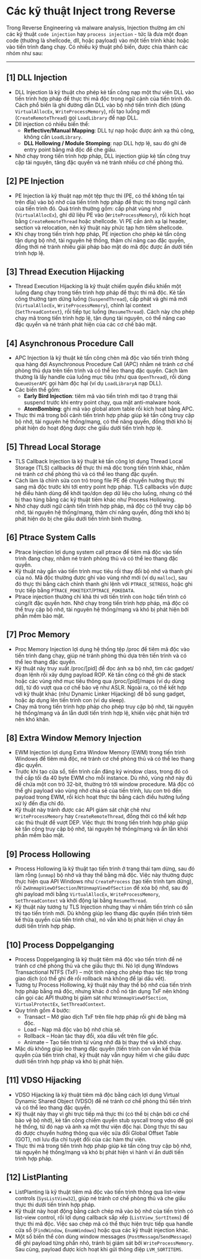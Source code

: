 # Các kỹ thuật Inject trong Reverse

Trong Reverse Engineering và malware analysis, Injection thường ám chỉ các kỹ thuật `code injection` hay `process injection` - tức là đưa một đoạn code (thường là shellcode, dll, hoặc payload) vào một tiến trình khác hoặc vào tiến trình đang chạy. Có nhiều kỹ thuật phổ biến, được chia thành các nhóm như sau:

<hr>

## **[1] DLL Injection**
- DLL Injection là kỹ thuật cho phép kẻ tấn công nạp một thư viện DLL vào tiến trình hợp pháp để thực thi mã độc trong ngữ cảnh của tiến trình đó. Cách phổ biến là ghi đường dẫn DLL vào bộ nhớ tiến trình đích (dùng `VirtualAllocEx`, `WriteProcessMemory`), rồi tạo luồng mới (`CreateRemoteThread`) gọi `LoadLibrary` để nạp DLL.
- Dll injection có nhiều biến thể:
    - **Reflective/Manual Mapping**: DLL tự nạp hoặc được ánh xạ thủ công, không cần `LoadLibrary`.
    - **DLL Hollowing / Module Stomping**: nạp DLL hợp lệ, sau đó ghi đè entry point bằng mã độc để che giấu.
- Nhờ chạy trong tiến trình hợp pháp, DLL injection giúp kẻ tấn công truy cập tài nguyên, tăng đặc quyền và né tránh nhiều cơ chế phòng thủ.

## **[2] PE Injection**
- PE Injection là kỹ thuật nạp một tệp thực thi (PE, có thể không tồn tại trên đĩa) vào bộ nhớ của tiến trình hợp pháp để thực thi trong ngữ cảnh của tiến trình đó. Quá trình thường gồm: cấp phát vùng nhớ (`VirtualAllocEx`), ghi dữ liệu PE vào (`WriteProcessMemory`), rồi kích hoạt bằng `CreateRemoteThread` hoặc shellcode. Vì PE cần ánh xạ lại header, section và relocation, nên kỹ thuật này phức tạp hơn tiêm shellcode.
- Khi chạy trong tiến trình hợp pháp, PE injection cho phép kẻ tấn công tận dụng bộ nhớ, tài nguyên hệ thống, thậm chí nâng cao đặc quyền, đồng thời né tránh nhiều giải pháp bảo mật do mã độc được ẩn dưới tiến trình hợp lệ.

## **[3] Thread Execution Hijacking**
- Thread Execution Hijacking là kỹ thuật chiếm quyền điều khiển một luồng đang chạy trong tiến trình hợp pháp để thực thi mã độc. Kẻ tấn công thường tạm dừng luồng (`SuspendThread`), cấp phát và ghi mã mới (`VirtualAllocEx`, `WriteProcessMemory`), chỉnh lại context (`SetThreadContext`), rồi tiếp tục luồng (`ResumeThread`). Cách này cho phép chạy mã trong tiến trình hợp lệ, tận dụng tài nguyên, có thể nâng cao đặc quyền và né tránh phát hiện của các cơ chế bảo mật.

## **[4] Asynchronous Procedure Call**
- APC Injection là kỹ thuật kẻ tấn công chèn mã độc vào tiến trình thông qua hàng đợi Asynchronous Procedure Call (APC) nhằm né tránh cơ chế phòng thủ dựa trên tiến trình và có thể leo thang đặc quyền. Cách làm thường là lấy handle của luồng mục tiêu (như qua `OpenThread`), rồi dùng `QueueUserAPC` gọi hàm độc hại (ví dụ `LoadLibraryA` nạp DLL).
- Các biến thể gồm:
    - **Early Bird Injection**: tiêm mã vào tiến trình mới tạo ở trạng thái suspend trước khi entry point chạy, qua mặt anti-malware hook.
    - **AtomBombing**: ghi mã vào global atom table rồi kích hoạt bằng APC.
- Thực thi mã trong bối cảnh tiến trình hợp pháp giúp kẻ tấn công truy cập bộ nhớ, tài nguyên hệ thống/mạng, có thể nâng quyền, đồng thời khó bị phát hiện do hoạt động được che giấu dưới tiến trình hợp lệ.

## **[5] Thread Local Storage**
- TLS Callback Injection là kỹ thuật kẻ tấn công lợi dụng Thread Local Storage (TLS) callbacks để thực thi mã độc trong tiến trình khác, nhằm né tránh cơ chế phòng thủ và có thể leo thang đặc quyền.
- Cách làm là chỉnh sửa con trỏ trong file PE để chuyển hướng thực thi sang mã độc trước khi tới entry point hợp pháp. TLS callbacks vốn được hệ điều hành dùng để khởi tạo/dọn dẹp dữ liệu cho luồng, nhưng có thể bị thao túng bằng các kỹ thuật tiêm khác như Process Hollowing.
- Nhờ chạy dưới ngữ cảnh tiến trình hợp pháp, mã độc có thể truy cập bộ nhớ, tài nguyên hệ thống/mạng, thậm chí nâng quyền, đồng thời khó bị phát hiện do bị che giấu dưới tiến trình bình thường.

## **[6] Ptrace System Calls**
- Ptrace Injection lợi dụng system call ptrace để tiêm mã độc vào tiến trình đang chạy, nhằm né tránh phòng thủ và có thể leo thang đặc quyền.
- Kỹ thuật này gắn vào tiến trình mục tiêu rồi thay đổi bộ nhớ và thanh ghi của nó. Mã độc thường được ghi vào vùng nhớ mới (ví dụ `malloc`), sau đó thực thi bằng cách chỉnh thanh ghi lệnh với `PTRACE_SETREGS`, hoặc ghi trực tiếp bằng `PTRACE_POKETEXT`/`PTRACE_POKEDATA`.
- Ptrace injection thường chỉ khả thi với tiến trình con hoặc tiến trình có cùng/ít đặc quyền hơn. Nhờ chạy trong tiến trình hợp pháp, mã độc có thể truy cập bộ nhớ, tài nguyên hệ thống/mạng và khó bị phát hiện bởi phần mềm bảo mật.

## **[7] Proc Memory**
- Proc Memory Injection lợi dụng hệ thống tệp /proc để tiêm mã độc vào tiến trình đang chạy, giúp né tránh phòng thủ dựa trên tiến trình và có thể leo thang đặc quyền.
- Kỹ thuật này truy xuất /proc/[pid] để đọc ánh xạ bộ nhớ, tìm các gadget/đoạn lệnh rồi xây dựng payload ROP. Kẻ tấn công có thể ghi đè stack hoặc các vùng nhớ mục tiêu thông qua /proc/[pid]/maps (ví dụ dùng dd), từ đó vượt qua cơ chế bảo vệ như ASLR. Ngoài ra, có thể kết hợp với kỹ thuật khác (như Dynamic Linker Hijacking) để bổ sung gadget, hoặc áp dụng lên tiến trình con (ví dụ sleep).
- Chạy mã trong tiến trình hợp pháp cho phép truy cập bộ nhớ, tài nguyên hệ thống/mạng và ẩn lẫn dưới tiến trình hợp lệ, khiến việc phát hiện trở nên khó khăn.

## **[8] Extra Window Memory Injection**
- EWM Injection lợi dụng Extra Window Memory (EWM) trong tiến trình Windows để tiêm mã độc, né tránh cơ chế phòng thủ và có thể leo thang đặc quyền.
- Trước khi tạo cửa sổ, tiến trình cần đăng ký window class, trong đó có thể cấp tối đa 40 byte EWM cho mỗi instance. Dù nhỏ, vùng nhớ này đủ để chứa một con trỏ 32-bit, thường trỏ tới window procedure. Mã độc có thể ghi payload vào vùng nhớ chia sẻ của tiến trình, lưu con trỏ đến payload trong EWM, rồi kích hoạt thực thi bằng cách điều hướng luồng xử lý đến địa chỉ đó.
- Kỹ thuật này tránh được các API giám sát chặt chẽ như `WriteProcessMemory` hay `CreateRemoteThread`, đồng thời có thể kết hợp các thủ thuật để vượt DEP. Việc thực thi trong tiến trình hợp pháp giúp kẻ tấn công truy cập bộ nhớ, tài nguyên hệ thống/mạng và ẩn lẫn khỏi phần mềm bảo mật.

## **[9] Process Hollowing**
- Process Hollowing là kỹ thuật tạo tiến trình ở trạng thái tạm dừng, sau đó làm rỗng (`unmap`) bộ nhớ và thay thế bằng mã độc. Việc này thường được thực hiện qua API Windows như `CreateProcess` (tạo tiến trình tạm dừng), rồi `ZwUnmapViewOfSection`/`NtUnmapViewOfSection` để xóa bộ nhớ, sau đó ghi payload mới bằng `VirtualAllocEx`, `WriteProcessMemory`, `SetThreadContext` và khởi động lại bằng `ResumeThread`.
- Kỹ thuật này tương tự TLS Injection nhưng thay vì nhắm tiến trình có sẵn thì tạo tiến trình mới. Dù không giúp leo thang đặc quyền (tiến trình tiêm kế thừa quyền của tiến trình cha), nó vẫn khó bị phát hiện vì chạy ẩn dưới tiến trình hợp pháp.

## **[10] Process Doppelganging**
- Process Doppelganging là kỹ thuật tiêm mã độc vào tiến trình để né tránh cơ chế phòng thủ và che giấu thực thi. Nó lợi dụng Windows Transactional NTFS (TxF) – một tính năng cho phép thao tác tệp trong giao dịch (có thể ghi đè rồi rollback mà không để lại dấu vết).
- Tương tự Process Hollowing, kỹ thuật này thay thế bộ nhớ của tiến trình hợp pháp bằng mã độc, nhưng khác ở chỗ nó tận dụng TxF nên không cần gọi các API thường bị giám sát như `NtUnmapViewOfSection`, `VirtualProtectEx`, `SetThreadContext`.
- Quy trình gồm 4 bước:
    - Transact – Mở giao dịch TxF trên file hợp pháp rồi ghi đè bằng mã độc.
    - Load – Nạp mã độc vào bộ nhớ chia sẻ.
    - Rollback – Hoàn tác thay đổi, xóa dấu vết trên file gốc.
    - Animate – Tạo tiến trình từ vùng nhớ đã bị thay thế và khởi chạy.
- Mặc dù không giúp leo thang đặc quyền (tiến trình con vẫn kế thừa quyền của tiến trình cha), kỹ thuật này vẫn nguy hiểm vì che giấu được dưới tiến trình hợp pháp và khó bị phát hiện.

## **[11] VDSO Hijacking**
- VDSO Hijacking là kỹ thuật tiêm mã độc bằng cách lợi dụng Virtual Dynamic Shared Object (VDSO) để né tránh cơ chế phòng thủ tiến trình và có thể leo thang đặc quyền.
- Kỹ thuật này thay vì ghi trực tiếp mã thực thi (có thể bị chặn bởi cơ chế bảo vệ bộ nhớ), kẻ tấn công chiếm quyền stub syscall trong vdso để gọi hệ thống, từ đó nạp và ánh xạ một thư viện độc hại. Dòng thực thi sau đó được chuyển hướng thông qua việc sửa đổi Global Offset Table (GOT), nơi lưu địa chỉ tuyệt đối của các hàm thư viện.
- Thực thi mã trong tiến trình hợp pháp giúp kẻ tấn công truy cập bộ nhớ, tài nguyên hệ thống/mạng và khó bị phát hiện vì hành vi ẩn dưới tiến trình hợp pháp.

## **[12] ListPlanting**
- ListPlanting là kỹ thuật tiêm mã độc vào tiến trình thông qua list-view controls (`SysListView32`), giúp né tránh cơ chế phòng thủ và che giấu thực thi dưới tiến trình hợp pháp.
- Kỹ thuật này hoạt động bằng cách chép mã vào bộ nhớ của tiến trình có list-view control, rồi lợi dụng callback sắp xếp (`ListView_SortItems`) để thực thi mã độc. Việc sao chép mã có thể thực hiện trực tiếp qua handle cửa sổ (`FindWindow`, `EnumWindows`) hoặc qua các kỹ thuật injection khác.
- Một số biến thể còn dùng window messages (`PostMessage`/`SendMessage`) để ghi payload từng phần nhỏ, tránh bị giám sát bởi `WriteProcessMemory`. Sau cùng, payload được kích hoạt khi gửi thông điệp `LVM_SORTITEMS`.
